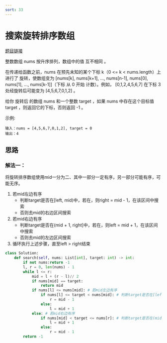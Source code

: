 ```yaml
---
sort: 33
---
```

# 搜索旋转排序数组

[题目链接](https://leetcode-cn.com/problems/search-in-rotated-sorted-array/)

整数数组 nums 按升序排列，数组中的值 互不相同 。

在传递给函数之前，nums 在预先未知的某个下标 k（0 <= k < nums.length）上进行了 旋转，使数组变为 [nums[k], nums[k+1], ..., nums[n-1], nums[0], nums[1], ..., nums[k-1]]（下标 从 0 开始 计数）。例如， [0,1,2,4,5,6,7] 在下标 3 处经旋转后可能变为 [4,5,6,7,0,1,2] 。

给你 旋转后 的数组 nums 和一个整数 target ，如果 nums 中存在这个目标值 target ，则返回它的下标，否则返回 -1 。


示例:
```
输入：nums = [4,5,6,7,0,1,2], target = 0
输出：4
```

## 思路

### 解法一：
将旋转排序数组使用mid一分为二、其中一部分一定有序，另一部分可能有序，可能无序。
1. 若mid左边有序
    * 判断target是否在[left, mid)中，若在，则right = mid - 1，在该区间中搜索
    * 否则去mid的右边区间搜索
2. 若mid右边有序
    * 判断target是否在(mid + 1, right]中，若在，则left = mid + 1，在该区间中搜索
    * 否则去mid的左边区间搜索
3. 循环执行上述步骤，直至left > right结束
```python
class Solution:
    def search(self, nums: List[int], target: int) -> int:
        if not nums:return -1
        l, r = 0, len(nums) - 1
        while l <= r:
            mid = l + (r - l)// 2
            if nums[mid] == target:
                return mid
            if nums[l] <= nums[mid]: # 若mid左边有序
                if nums[l] <= target < nums[mid]: # 判断target是否在[left, mid)中
                    r = mid - 1
                else:
                    l = mid + 1
            else: # 若mid右边有序
                if nums[mid] < target <= nums[r]: # 判断target是否在(mid + 1, right]中
                    l = mid + 1
                else:
                    r = mid - 1
        return -1
```

